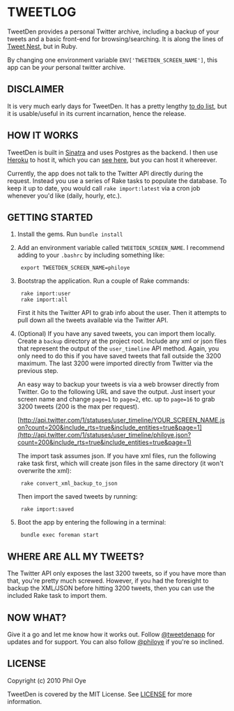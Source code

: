 TWEETLOG
========

TweetDen provides a personal Twitter archive, including a backup of your tweets and a basic front-end for browsing/searching. It is along the lines of [Tweet Nest](http://pongsocket.com/tweetnest/), but in Ruby.

By changing one environment variable `ENV['TWEETDEN_SCREEN_NAME']`, this app can be *your* personal twitter archive.


DISCLAIMER
----------

It is very much early days for TweetDen. It has a pretty lengthy [to do list](http://github.com/philoye/tweetden/blob/master/TODO.markdown), but it is usable/useful in its current incarnation, hence the release.


HOW IT WORKS
------------

TweetDen is built in [Sinatra](http://sinatrarb.com) and uses Postgres as the backend. I then use [Heroku](http://heroku.com) to host it, which you can [see here](http://log.philoye.com/), but you can host it whereever.

Currently, the app does not talk to the Twitter API directly during the request. Instead you use a series of Rake tasks to populate the database. To keep it up to date, you would call `rake import:latest` via a cron job whenever you'd like (daily, hourly, etc.).


GETTING STARTED
---------------

1. Install the gems. Run `bundle install`


2. Add an environment variable called `TWEETDEN_SCREEN_NAME`. I recommend adding to your `.bashrc` by including something like:

        export TWEETDEN_SCREEN_NAME=philoye


3. Bootstrap the application. Run a couple of Rake commands:

        rake import:user
        rake import:all

    First it hits the Twitter API to grab info about the user. Then it attempts to pull down all the tweets available via the Twitter API.


4. (Optional) If you have any saved tweets, you can import them locally. Create a `backup` directory at the project root. Include any xml or json files that represent the output of the `user_timeline` API method. Again, you only need to do this if you have saved tweets that fall outside the 3200 maximum. The last 3200 were imported directly from Twitter via the previous step.

    An easy way to backup your tweets is via a web browser directly from Twitter. Go to the following URL and save the output. Just insert your screen name and change `page=1` to `page=2`, etc. up to `page=16` to grab 3200 tweets (200 is the max per request).

    [http://api.twitter.com/1/statuses/user_timeline/YOUR_SCREEN_NAME.json?count=200&include_rts=true&include_entities=true&page=1](http://api.twitter.com/1/statuses/user_timeline/philoye.json?count=200&include_rts=true&include_entities=true&page=1)

    The import task assumes json. If you have xml files, run the following rake task first, which will create json files in the same directory (it won't overwrite the xml):

        rake convert_xml_backup_to_json

    Then import the saved tweets by running:

        rake import:saved


5. Boot the app by entering the following in a terminal:

        bundle exec foreman start



WHERE ARE ALL MY TWEETS?
------------------------

The Twitter API only exposes the last 3200 tweets, so if you have more than that, you're pretty much screwed. However, if you had the foresight to backup the XML/JSON before hitting 3200 tweets, then you can use the included Rake task to import them.


NOW WHAT?
---------

Give it a go and let me know how it works out. Follow [@tweetdenapp](http://twitter.com/tweetdenapp) for updates and for support. You can also follow [@philoye](http://twitter.com/philoye) if you're so inclined.


LICENSE
-------

Copyright (c) 2010 Phil Oye

TweetDen is covered by the MIT License. See [LICENSE](http://github.com/philoye/tweetden/blob/master/LICENSE) for more information.

